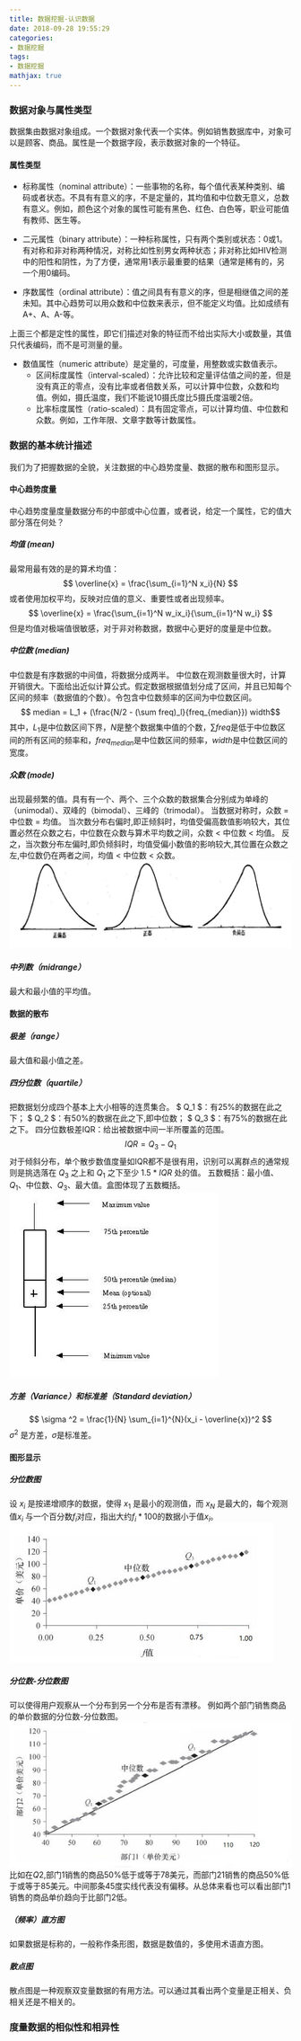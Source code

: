 ```yaml
---
title: 数据挖掘-认识数据
date: 2018-09-28 19:55:29
categories:
- 数据挖掘
tags:
- 数据挖掘
mathjax: true
---
```

### 数据对象与属性类型
数据集由数据对象组成。一个数据对象代表一个实体。例如销售数据库中，对象可以是顾客、商品。属性是一个数据字段，表示数据对象的一个特征。

#### 属性类型

- 标称属性（nominal attribute）：一些事物的名称，每个值代表某种类别、编码或者状态。不具有有意义的序，不是定量的，其均值和中位数无意义，总数有意义。例如，颜色这个对象的属性可能有黑色、红色、白色等，职业可能值有教师、医生等。

- 二元属性（binary attribute）：一种标称属性，只有两个类别或状态：0或1。有对称和非对称两种情况，对称比如性别男女两种状态；非对称比如HIV检测中的阳性和阴性，为了方便，通常用1表示最重要的结果（通常是稀有的，另一个用0编码。

- 序数属性（ordinal attribute）：值之间具有有意义的序，但是相继值之间的差未知。其中心趋势可以用众数和中位数来表示，但不能定义均值。比如成绩有A+、A、A-等。

上面三个都是定性的属性，即它们描述对象的特征而不给出实际大小或数量，其值只代表编码，而不是可测量的量。

- 数值属性（numeric attribute）是定量的，可度量，用整数或实数值表示。
  - 区间标度属性（interval-scaled）：允许比较和定量评估值之间的差，但是没有真正的零点，没有比率或者倍数关系，可以计算中位数，众数和均值。例如，摄氏温度，我们不能说10摄氏度比5摄氏度温暖2倍。
  - 比率标度属性（ratio-scaled）：具有固定零点，可以计算均值、中位数和众数。例如，工作年限、文章字数等计数属性。

### 数据的基本统计描述
我们为了把握数据的全貌，关注数据的中心趋势度量、数据的散布和图形显示。

#### 中心趋势度量
中心趋势度量度量数据分布的中部或中心位置，或者说，给定一个属性，它的值大部分落在何处？

##### 均值 (mean)
最常用最有效的是的算术均值：
$$  \overline{x} = \frac{\sum_{i=1}^N x_i}{N} $$
或者使用加权平均，反映对应值的意义、重要性或者出现频率。
$$  \overline{x} = \frac{\sum_{i=1}^N w_ix_i}{\sum_{i=1}^N w_i} $$
但是均值对极端值很敏感，对于非对称数据，数据中心更好的度量是中位数。
##### 中位数 (median)
中位数是有序数据的中间值，将数据分成两半。
中位数在观测数量很大时，计算开销很大。下面给出近似计算公式。假定数据根据值划分成了区间，并且已知每个区间的频率（数据值的个数）。令包含中位数频率的区间为中位数区间。
$$ median = L_1 + (\frac{N/2 - (\sum freq)_l}{freq_{median}}) width$$
其中，$L_1$是中位数区间下界，$N$是整个数据集中值的个数，$\sum freq$是低于中位数区间的所有区间的频率和，$freq_{median}$是中位数区间的频率，$width$是中位数区间的宽度。
##### 众数 (mode)
出现最频繁的值。具有有一个、两个、三个众数的数据集合分别成为单峰的（unimodal）、双峰的（bimodal）、三峰的（trimodal）。
当数据对称时，众数 = 中位数 = 均值。
当次数分布右偏时,即正倾斜时，均值受偏高数值影响较大，其位置必然在众数之右，中位数在众数与算术平均数之间，众数 < 中位数 < 均值。
反之，当次数分布左偏时,即负倾斜时，均值受偏小数值的影响较大,其位置在众数之左,中位数仍在两者之间，均值 < 中位数 < 众数。
![](数据挖掘-认识数据/data_shape.jpg)

##### 中列数（midrange）
最大和最小值的平均值。

#### 数据的散布

##### 极差（range）
最大值和最小值之差。

##### 四分位数（quartile）
把数据划分成四个基本上大小相等的连贯集合。
$ Q_1 $：有25%的数据在此之下；
$ Q_2 $：有50%的数据在此之下,即中位数；
$ Q_3 $：有75%的数据在此之下。
四分位数极差IQR：给出被数据中间一半所覆盖的范围。
$$ IQR = Q_3 - Q_1 $$
对于倾斜分布，单个散步数值度量如IQR都不是很有用，识别可以离群点的通常规则是挑选落在  $Q_3$ 之上和 $Q_1$ 之下至少 $1.5 * IQR$ 处的值。
五数概括：最小值、$Q_1$、中位数、$Q_3$、最大值。盒图体现了五数概括。
![](数据挖掘-认识数据/boxplot.jpg)

##### 方差（Variance）和标准差（Standard deviation）
$$ \sigma ^2 = \frac{1}{N} \sum_{i=1}^{N}(x_i - \overline{x})^2 $$
$\sigma ^2$ 是方差，$\sigma$是标准差。

#### 图形显示
##### 分位数图
设 $x_i$ 是按递增顺序的数据，使得 $x_1$ 是最小的观测值，而 $x_N$ 是最大的，每个观测值$x_i$ 与一个百分数$f_i$对应，指出大约$f_i * 100%$的数据小于值$x_i$。
![](数据挖掘-认识数据/quantileplot.jpg)
##### 分位数-分位数图
可以使得用户观察从一个分布到另一个分布是否有漂移。
例如两个部门销售商品的单价数据的分位数-分位数图。
![](数据挖掘-认识数据/qqplot.jpg)
比如在$Q2$,部门1销售的商品50%低于或等于78美元，而部门21销售的商品50%低于或等于85美元。中间那条45度实线代表没有偏移。从总体来看也可以看出部门1销售的商品单价趋向于比部门2低。

##### （频率）直方图

如果数据是标称的，一般称作条形图，数据是数值的，多使用术语直方图。

##### 散点图
散点图是一种观察双变量数据的有用方法。可以通过其看出两个变量是正相关、负相关还是不相关的。

### 度量数据的相似性和相异性

